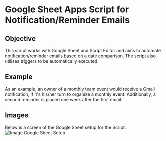 # Google Sheet Apps Script for Notification/Reminder Emails

## Objective
This script works with Google Sheet and Script Editor and aims to automate notification/reminder emails based on a date comparison. The script also utilises triggers to be automatically executed.  

## Example
As an example, an owner of a monthly team event would receive a Gmail notification, if it's his/her turn to organize a monthly event. Additionally, a second reminder is placed one week after the first email.

## Images
Below is a screen of the Google Sheet setup for the Script: 
![Image Google Sheet Setup](https://github.com/daniiielak/GoogleAppsScript/blob/master/Project_EventReminder/Image/EventReminderImage.png "Screen Google Sheet Setup")
